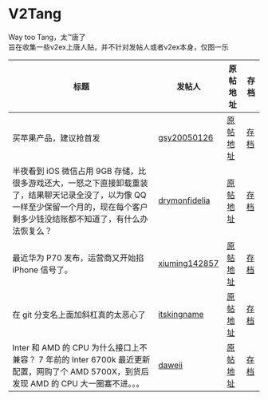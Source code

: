 # V2Tang
Way too Tang，太™唐了  
旨在收集一些v2ex上唐人贴，并不针对发帖人或者v2ex本身，仅图一乐

|标题|发帖人|原帖地址|存档|
|---|---|---|---|
|买苹果产品，建议抢首发|[gsy20050126](https://www.v2ex.com/member/gsy20050126)|[原帖地址](https://www.v2ex.com/t/1042069)|[存档](src/1042069.md)|
|半夜看到 iOS 微信占用 9GB 存储，比很多游戏还大，一怒之下直接卸载重装了，结果聊天记录全没了，以为像 QQ 一样至少保留一个月的，现在每个客户剩多少钱没结账都不知道了，有什么办法恢复么？|[drymonfidelia](https://www.v2ex.com/member/drymonfidelia)|[原帖地址](https://www.v2ex.com/t/1038243)|[存档](src/1038243.md)|
|最近华为 P70 发布，运营商又开始掐 iPhone 信号了。|[xiuming142857](https://www.v2ex.com/member/xiuming142857)|[原帖地址](https://www.v2ex.com/t/1036266)|[存档](src/1036266.md)|
|在 git 分支名上面加斜杠真的太恶心了|[itskingname](https://www.v2ex.com/member/itskingname)|[原帖地址](https://www.v2ex.com/t/1035964)|[存档](src/1035964.md)|
|Inter 和 AMD 的 CPU 为什么接口上不兼容？ 7 年前的 Inter 6700k 最近更新配置，网购了个 AMD 5700X，到货后发现 AMD 的 CPU 大一圈塞不进。。。|[daweii](https://www.v2ex.com/member/daweii)|[原帖地址](https://www.v2ex.com/t/1035131)|[存档](src/1035131.md)|
